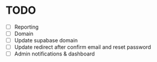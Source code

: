 # TODO

- [ ] Reporting
- [ ] Domain
- [ ] Update supabase domain
- [ ] Update redirect after confirm email and reset password
- [ ] Admin notifications & dashboard
